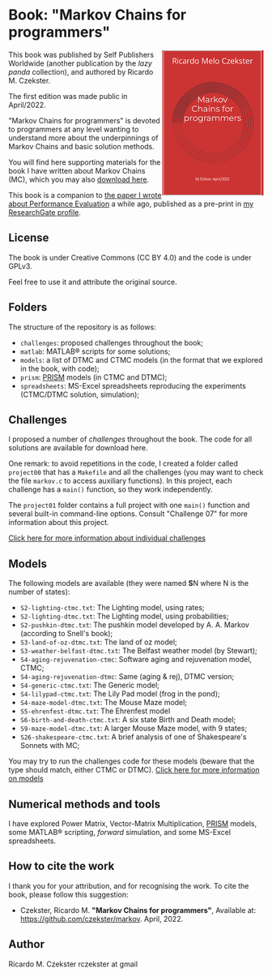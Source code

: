 # Book: "Markov Chains for programmers"
[<img align="right" src="cover-imgs/cover-thumb.png">](MC-for-programmers2022.pdf)
This book was published by Self Publishers Worldwide (another publication by the _lazy panda_ collection), and authored by Ricardo M. Czekster.

The first edition was made public in April/2022. 

"Markov Chains for programmers" is devoted to programmers at any level wanting to understand more about the underpinnings of Markov Chains and basic solution methods.

You will find here supporting materials for the book I have written about Markov Chains (MC), which you may also [download here](MC-for-programmers2022.pdf).

This book is a companion to [the paper I wrote about Performance Evaluation](https://www.researchgate.net/publication/337623607_Introduction_to_Performance_Evaluation_of_Systems) a while ago, published as a pre-print in [my ResearchGate profile](https://www.researchgate.net/profile/Ricardo-Czekster).

## License
The book is under Creative Commons (CC BY 4.0) and the code is under GPLv3.

Feel free to use it and attribute the original source.

## Folders
The structure of the repository is as follows:

- `challenges`: proposed challenges throughout the book;
- `matlab`: MATLAB&reg; scripts for some solutions; 
- `models`: a list of DTMC and CTMC models (in the format that we explored in the book, with code);
- `prism`:  [PRISM](https://www.prismmodelchecker.org/) models (in CTMC and DTMC);
- `spreadsheets`: MS-Excel spreadsheets reproducing the experiments (CTMC/DTMC solution, simulation);

## Challenges
I proposed a number of _challenges_ throughout the book. The code for all solutions are available for download here.

One remark: to avoid repetitions in the code, I created a folder called `project00` that has a `Makefile` and all the challenges (you may want to check the file `markov.c` to access auxiliary functions). In this project, each challenge has a `main()` function, so they work independently.

The `project01` folder contains a full project with one `main()` function and several built-in command-line options. Consult "Challenge 07" for more information about this project.

[Click here for more information about individual challenges](challenges.md)


## Models
The following models are available (they were named **S**N where N is the number of states):

- `S2-lighting-ctmc.txt`: The Lighting model, using rates;
- `S2-lighting-dtmc.txt`: The Lighting model, using probabilities;
- `S2-pushkin-dtmc.txt`: The pushkin model developed by A. A. Markov (according to Snell's book);
- `S3-land-of-oz-dtmc.txt`: The land of oz model;
- `S3-weather-belfast-dtmc.txt`: The Belfast weather model (by Stewart);
- `S4-aging-rejuvenation-ctmc`: Software aging and rejuvenation model, CTMC;
- `S4-aging-rejuvenation-dtmc`: Same (aging & rej), DTMC version;
- `S4-generic-ctmc.txt`: The Generic model;
- `S4-lilypad-ctmc.txt`: The Lily Pad model (frog in the pond);
- `S4-maze-model-dtmc.txt`: The Mouse Maze model;
- `S5-ehrenfest-dtmc.txt`: The Ehrenfest model
- `S6-birth-and-death-ctmc.txt`: A six state Birth and Death model;
- `S9-maze-model-dtmc.txt`: A larger Mouse Maze model, with 9 states;
- `S26-shakespeare-ctmc.txt`: A brief analysis of one of Shakespeare's Sonnets with MC;

You may try to run the challenges code for these models (beware that the type should match, either CTMC or DTMC).
[Click here for more information on models](models.md)

## Numerical methods and tools
I have explored Power Matrix, Vector-Matrix Multiplication, [PRISM](https://www.prismmodelchecker.org/) models, some MATLAB&reg; scripting, _forward_ simulation, and some MS-Excel spreadsheets.

## How to cite the work
I thank you for your attribution, and for recognising the work.
To cite the book, please follow this suggestion:
- Czekster, Ricardo M. **"Markov Chains for programmers"**, Available at: https://github.com/czekster/markov. April, 2022.

## Author
Ricardo M. Czekster
rczekster at gmail
